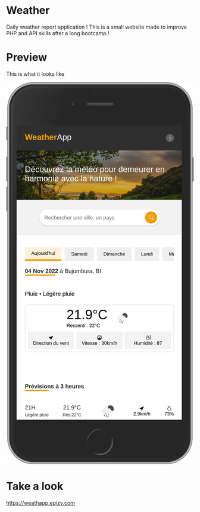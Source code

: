 # Weather
Daily weather report application !
This is a small website made to improve PHP and API skills after a long bootcamp !

# Preview

This is what it looks like

![Preview sreenshot](https://github.com/AntaresMugisho/Weather/blob/main/images/preview0.png?raw=true)

# Take a look
 https://weathapp.epizy.com
